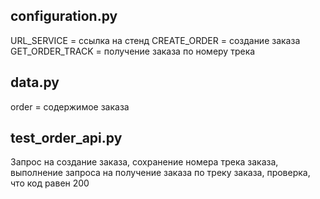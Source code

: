## configuration.py

URL_SERVICE = ссылка на стенд
CREATE_ORDER = создание заказа
GET_ORDER_TRACK = получение заказа по номеру трека

## data.py

order = содержимое заказа

## test_order_api.py

Запрос на создание заказа, сохранение номера трека заказа, выполнение запроса на получение заказа по треку заказа, проверка, что код равен 200
